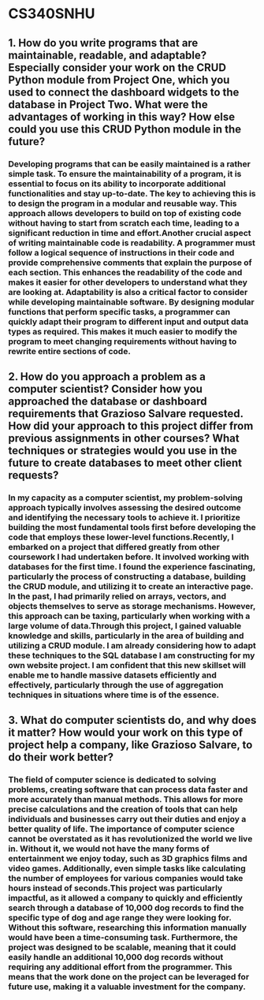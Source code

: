 # CS340SNHU
## 1. How do you write programs that are maintainable, readable, and adaptable? Especially consider your work on the CRUD Python module from Project One, which you used to connect the dashboard widgets to the database in Project Two. What were the advantages of working in this way? How else could you use this CRUD Python module in the future?
### Developing programs that can be easily maintained is a rather simple task. To ensure the maintainability of a program, it is essential to focus on its ability to incorporate additional functionalities and stay up-to-date. The key to achieving this is to design the program in a modular and reusable way. This approach allows developers to build on top of existing code without having to start from scratch each time, leading to a significant reduction in time and effort.Another crucial aspect of writing maintainable code is readability. A programmer must follow a logical sequence of instructions in their code and provide comprehensive comments that explain the purpose of each section. This enhances the readability of the code and makes it easier for other developers to understand what they are looking at. Adaptability is also a critical factor to consider while developing maintainable software. By designing modular functions that perform specific tasks, a programmer can quickly adapt their program to different input and output data types as required. This makes it much easier to modify the program to meet changing requirements without having to rewrite entire sections of code.




## 2. How do you approach a problem as a computer scientist? Consider how you approached the database or dashboard requirements that Grazioso Salvare requested. How did your approach to this project differ from previous assignments in other courses? What techniques or strategies would you use in the future to create databases to meet other client requests?

### In my capacity as a computer scientist, my problem-solving approach typically involves assessing the desired outcome and identifying the necessary tools to achieve it. I prioritize building the most fundamental tools first before developing the code that employs these lower-level functions.Recently, I embarked on a project that differed greatly from other coursework I had undertaken before. It involved working with databases for the first time. I found the experience fascinating, particularly the process of constructing a database, building the CRUD module, and utilizing it to create an interactive page. In the past, I had primarily relied on arrays, vectors, and objects themselves to serve as storage mechanisms. However, this approach can be taxing, particularly when working with a large volume of data.Through this project, I gained valuable knowledge and skills, particularly in the area of building and utilizing a CRUD module. I am already considering how to adapt these techniques to the SQL database I am constructing for my own website project. I am confident that this new skillset will enable me to handle massive datasets efficiently and effectively, particularly through the use of aggregation techniques in situations where time is of the essence.



## 3. What do computer scientists do, and why does it matter? How would your work on this type of project help a company, like Grazioso Salvare, to do their work better?

### The field of computer science is dedicated to solving problems, creating software that can process data faster and more accurately than manual methods. This allows for more precise calculations and the creation of tools that can help individuals and businesses carry out their duties and enjoy a better quality of life. The importance of computer science cannot be overstated as it has revolutionized the world we live in. Without it, we would not have the many forms of entertainment we enjoy today, such as 3D graphics films and video games. Additionally, even simple tasks like calculating the number of employees for various companies would take hours instead of seconds.This project was particularly impactful, as it allowed a company to quickly and efficiently search through a database of 10,000 dog records to find the specific type of dog and age range they were looking for. Without this software, researching this information manually would have been a time-consuming task. Furthermore, the project was designed to be scalable, meaning that it could easily handle an additional 10,000 dog records without requiring any additional effort from the programmer. This means that the work done on the project can be leveraged for future use, making it a valuable investment for the company.
